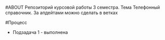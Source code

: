 #ABOUT
Репозиторий курсовой работы 3 семестра. Тема Телефонный справочник. За апдейтами можно сделать в ветках

#Процесс
- Подзадача 1 - выполнена


